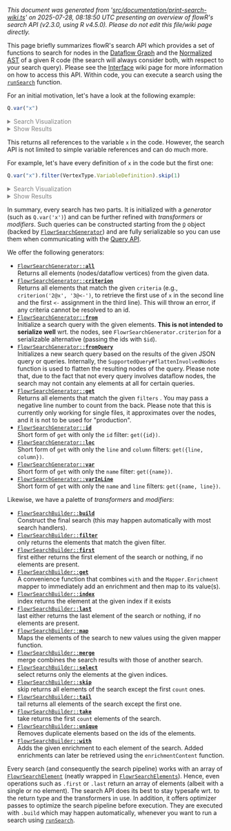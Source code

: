 _This document was generated from '[src/documentation/print-search-wiki.ts](https://github.com/flowr-analysis/flowr/tree/main//src/documentation/print-search-wiki.ts)' on 2025-07-28, 08:18:50 UTC presenting an overview of flowR's search API (v2.3.0, using R v4.5.0). Please do not edit this file/wiki page directly._

This page briefly summarizes flowR's search API which provides a set of functions to search for nodes in the [Dataflow Graph](https://github.com/flowr-analysis/flowr/wiki/Dataflow%20Graph) and the 
[Normalized AST](https://github.com/flowr-analysis/flowr/wiki/Normalized%20AST) of a given R code (the search will always consider both, with respect to your search query).
Please see the [Interface](https://github.com/flowr-analysis/flowr/wiki/Interface) wiki page for more information on how to access this API.
Within code, you can execute a search using the <a href="https://github.com/flowr-analysis/flowr/tree/main//src/search/flowr-search-executor.ts#L16"><code><span title="Run a search with the given search query and data.">runSearch</span></code></a> function.

For an initial motivation, let's have a look at the following example:




```ts
Q.var("x")
```


<details style="color:gray"> <summary>Search Visualization</summary>


```mermaid
flowchart LR
0("<b>get</b>(filter: #123;#34;name#34;#58;#34;x#34;#125;)<br/>_generator_")
```


In the code:


```r
x <- x * x
```


<details style="color:gray"> <summary>JSON Representation</summary>


```json
{
  "generator": {
    "type": "generator",
    "name": "get",
    "args": {
      "filter": {
        "name": "x"
      }
    }
  },
  "search": []
}
```


</details>

</details>


 <details> <summary style="color:gray">Show Results</summary>

The query returns the following vetices (all references to `x` in the code):
<b>0 ('x')</b> at L1.1, <b>1 ('x')</b> at L1.6, <b>2 ('x')</b> at L1.10

The search required _17.2 ms_ (including parsing and normalization and the query) within the generation environment.	

The returned results are highlighted thick and blue within the dataflow graph:





```mermaid
flowchart LR
    1(["`#91;RSymbol#93; x
      (1)
      *1.6*`"])
    2(["`#91;RSymbol#93; x
      (2)
      *1.10*`"])
    3[["`#91;RBinaryOp#93; #42;
      (3)
      *1.6-10*
    (1, 2)`"]]
    built-in:_["`Built-In:
#42;`"]
    style built-in:_ stroke:gray,fill:lightgray,stroke-width:2px,opacity:.8;
    0["`#91;RSymbol#93; x
      (0)
      *1.1*`"]
    4[["`#91;RBinaryOp#93; #60;#45;
      (4)
      *1.1-10*
    (0, 3)`"]]
    built-in:_-["`Built-In:
#60;#45;`"]
    style built-in:_- stroke:gray,fill:lightgray,stroke-width:2px,opacity:.8;
    3 -->|"reads, argument"| 1
    3 -->|"reads, argument"| 2
    3 -.->|"reads, calls"| built-in:_
    linkStyle 2 stroke:gray;
    0 -->|"defined-by"| 3
    0 -->|"defined-by"| 4
    4 -->|"argument"| 3
    4 -->|"returns, argument"| 0
    4 -.->|"reads, calls"| built-in:_-
    linkStyle 7 stroke:gray;
```

	
(The analysis required _4.8 ms_ (including parse and normalize, using the [r-shell](https://github.com/flowr-analysis/flowr/wiki/Engines) engine) within the generation environment.)




</details>

	

This returns all references to the variable `x` in the code.
However, the search API is not limited to simple variable references and can do much more.

For example, let's have every definition of `x` in the code but the first one:




```ts
Q.var("x").filter(VertexType.VariableDefinition).skip(1)
```


<details style="color:gray"> <summary>Search Visualization</summary>


```mermaid
flowchart LR
0("<b>get</b>(filter: #123;#34;name#34;#58;#34;x#34;#125;)<br/>_generator_") --> 1["<b>filter</b>(filter: #34;variable#45;definition#34;)<br/>_transformer_"] --> 2["<b>skip</b>(count: 1)<br/>_transformer_"]
```


In the code:


```r
x <- x * x
print(x)
x <- y <- 3
print(x)
x <- 2
```


<details style="color:gray"> <summary>JSON Representation</summary>


```json
{
  "generator": {
    "type": "generator",
    "name": "get",
    "args": {
      "filter": {
        "name": "x"
      }
    }
  },
  "search": [
    {
      "type": "transformer",
      "name": "filter",
      "args": {
        "filter": "variable-definition"
      }
    },
    {
      "type": "transformer",
      "name": "skip",
      "args": {
        "count": 1
      }
    }
  ]
}
```


</details>

</details>


 <details> <summary style="color:gray">Show Results</summary>

The query returns the following vetices (all references to `x` in the code):
<b>9 ('x')</b> at L3.1, <b>18 ('x')</b> at L5.1

The search required _12.2 ms_ (including parsing and normalization and the query) within the generation environment.	

The returned results are highlighted thick and blue within the dataflow graph:





```mermaid
flowchart LR
    1(["`#91;RSymbol#93; x
      (1)
      *1.6*`"])
    2(["`#91;RSymbol#93; x
      (2)
      *1.10*`"])
    3[["`#91;RBinaryOp#93; #42;
      (3)
      *1.6-10*
    (1, 2)`"]]
    built-in:_["`Built-In:
#42;`"]
    style built-in:_ stroke:gray,fill:lightgray,stroke-width:2px,opacity:.8;
    0["`#91;RSymbol#93; x
      (0)
      *1.1*`"]
    4[["`#91;RBinaryOp#93; #60;#45;
      (4)
      *1.1-10*
    (0, 3)`"]]
    built-in:_-["`Built-In:
#60;#45;`"]
    style built-in:_- stroke:gray,fill:lightgray,stroke-width:2px,opacity:.8;
    6(["`#91;RSymbol#93; x
      (6)
      *2.7*`"])
    8[["`#91;RFunctionCall#93; print
      (8)
      *2.1-8*
    (6)`"]]
    built-in:print["`Built-In:
print`"]
    style built-in:print stroke:gray,fill:lightgray,stroke-width:2px,opacity:.8;
    11{{"`#91;RNumber#93; 3
      (11)
      *3.11*`"}}
    10["`#91;RSymbol#93; y
      (10)
      *3.6*`"]
    12[["`#91;RBinaryOp#93; #60;#45;
      (12)
      *3.6-11*
    (10, 11)`"]]
    9["`#91;RSymbol#93; x
      (9)
      *3.1*`"]
    13[["`#91;RBinaryOp#93; #60;#45;
      (13)
      *3.1-11*
    (9, 12)`"]]
    15(["`#91;RSymbol#93; x
      (15)
      *4.7*`"])
    17[["`#91;RFunctionCall#93; print
      (17)
      *4.1-8*
    (15)`"]]
    19{{"`#91;RNumber#93; 2
      (19)
      *5.6*`"}}
    18["`#91;RSymbol#93; x
      (18)
      *5.1*`"]
    20[["`#91;RBinaryOp#93; #60;#45;
      (20)
      *5.1-6*
    (18, 19)`"]]
    3 -->|"reads, argument"| 1
    3 -->|"reads, argument"| 2
    3 -.->|"reads, calls"| built-in:_
    linkStyle 2 stroke:gray;
    0 -->|"defined-by"| 3
    0 -->|"defined-by"| 4
    4 -->|"argument"| 3
    4 -->|"returns, argument"| 0
    4 -.->|"reads, calls"| built-in:_-
    linkStyle 7 stroke:gray;
    6 -->|"reads"| 0
    8 -->|"reads, returns, argument"| 6
    8 -.->|"reads, calls"| built-in:print
    linkStyle 10 stroke:gray;
    10 -->|"defined-by"| 11
    10 -->|"defined-by"| 12
    12 -->|"argument"| 11
    12 -->|"returns, argument"| 10
    12 -.->|"reads, calls"| built-in:_-
    linkStyle 15 stroke:gray;
    9 -->|"defined-by"| 12
    9 -->|"defined-by"| 13
    13 -->|"argument"| 12
    13 -->|"returns, argument"| 9
    13 -.->|"reads, calls"| built-in:_-
    linkStyle 20 stroke:gray;
    15 -->|"reads"| 9
    17 -->|"reads, returns, argument"| 15
    17 -.->|"reads, calls"| built-in:print
    linkStyle 23 stroke:gray;
    18 -->|"defined-by"| 19
    18 -->|"defined-by"| 20
    20 -->|"argument"| 19
    20 -->|"returns, argument"| 18
    20 -.->|"reads, calls"| built-in:_-
    linkStyle 28 stroke:gray;
```

	
(The analysis required _4.4 ms_ (including parse and normalize, using the [r-shell](https://github.com/flowr-analysis/flowr/wiki/Engines) engine) within the generation environment.)




</details>

	

In summary, every search has two parts. It is initialized with a _generator_ (such as `Q.var('x')`)
and can be further refined with _transformers_ or _modifiers_.
Such queries can be constructed starting from the <a href="https://github.com/flowr-analysis/flowr/tree/main//src/search/flowr-search-builder.ts#L108"><code><span title="This is the root object to use for creating searches. See the FlowrSearchGenerator for the available methods. After the query is generated, you can use what is provided by the FlowrSearchBuilder to further refine the search.">Q</span></code></a> object (backed by <a href="https://github.com/flowr-analysis/flowr/tree/main//src/search/flowr-search-builder.ts#L27"><code><span title="This object holds all the methods to generate search queries. For compatibility, please use the Q identifier object to access these methods.">FlowrSearchGenerator</span></code></a>) and
are fully serializable so you can use them when communicating with the [Query API](https://github.com/flowr-analysis/flowr/wiki/Query%20API).

We offer the following generators:

- <a href="https://github.com/flowr-analysis/flowr/tree/main//src/search/flowr-search-builder.ts#L47"><code><span title="Returns all elements (nodes/dataflow vertices) from the given data.">FlowrSearchGenerator::<b>all</b></span></code></a>\
Returns all elements (nodes/dataflow vertices) from the given data.
- <a href="https://github.com/flowr-analysis/flowr/tree/main//src/search/flowr-search-builder.ts#L67"><code><span title="Returns all elements that match the given criteria (e.g., criterion('2@x', '3@<-'), to retrieve the first use of x in the second line and the first <- assignment in the third line). This will throw an error, if any criteria cannot be resolved to an id.">FlowrSearchGenerator::<b>criterion</b></span></code></a>\
Returns all elements that match the given
<code>criteria</code>
(e.g., `criterion('2@x', '3@<-')`,
to retrieve the first use of `x` in the second line and the first `<-` assignment in the third line).
This will throw an error, if any criteria cannot be resolved to an id.
- <a href="https://github.com/flowr-analysis/flowr/tree/main//src/search/flowr-search-builder.ts#L33"><code><span title="Initialize a search query with the given elements. <b>This is not intended to serialize well</b> wrt. the nodes, see FlowrSearchGenerator.criterion for a serializable alternative (passing the ids with $id).">FlowrSearchGenerator::<b>from</b></span></code></a>\
Initialize a search query with the given elements.
<b>This is not intended to serialize well</b> wrt. the nodes,
see
<code>FlowrSearchGenerator.criterion</code>
for a serializable alternative (passing the ids with `$id`).
- <a href="https://github.com/flowr-analysis/flowr/tree/main//src/search/flowr-search-builder.ts#L41"><code><span title="Initializes a new search query based on the results of the given JSON query or queries. Internally, the SupportedQuery#flattenInvolvedNodes function is used to flatten the resulting nodes of the query. Please note that, due to the fact that not every query involves dataflow nodes, the search may not contain any elements at all for certain queries.">FlowrSearchGenerator::<b>fromQuery</b></span></code></a>\
Initializes a new search query based on the results of the given JSON query or queries.
Internally, the
<code>SupportedQuery#flattenInvolvedNodes</code>
function is used to flatten the resulting nodes of the query.
Please note that, due to the fact that not every query involves dataflow nodes, the search may not contain any elements at all for certain queries.
- <a href="https://github.com/flowr-analysis/flowr/tree/main//src/search/flowr-search-builder.ts#L55"><code><span title="Returns all elements that match the given filters . You may pass a negative line number to count from the back. Please note that this is currently only working for single files, it approximates over the nodes, and it is not to be used for 'production'.">FlowrSearchGenerator::<b>get</b></span></code></a>\
Returns all elements that match the given
<code>filters</code>
.
You may pass a negative line number to count from the back.
Please note that this is currently only working for single files, it approximates over the nodes, and it is not to be used for "production".
- <a href="https://github.com/flowr-analysis/flowr/tree/main//src/search/flowr-search-builder.ts#L97"><code><span title="Short form of get with only the id filter: get({id}).">FlowrSearchGenerator::<b>id</b></span></code></a>\
Short form of
<code>get</code>
with only the
<code>id</code>
filter:
`get({id})`.
- <a href="https://github.com/flowr-analysis/flowr/tree/main//src/search/flowr-search-builder.ts#L76"><code><span title="Short form of get with only the line and column filters: get({line, column}).">FlowrSearchGenerator::<b>loc</b></span></code></a>\
Short form of
<code>get</code>
with only the
<code>line</code>
and
<code>column</code>
filters:
`get({line, column})`.
- <a href="https://github.com/flowr-analysis/flowr/tree/main//src/search/flowr-search-builder.ts#L90"><code><span title="Short form of get with only the name filter: get({name}).">FlowrSearchGenerator::<b>var</b></span></code></a>\
Short form of
<code>get</code>
with only the
<code>name</code>
filter:
`get({name})`.
- <a href="https://github.com/flowr-analysis/flowr/tree/main//src/search/flowr-search-builder.ts#L83"><code><span title="Short form of get with only the name and line filters: get({name, line}).">FlowrSearchGenerator::<b>varInLine</b></span></code></a>\
Short form of
<code>get</code>
with only the
<code>name</code>
and
<code>line</code>
filters:
`get({name, line})`.

Likewise, we have a palette of _transformers_ and _modifiers_:

- <a href="https://github.com/flowr-analysis/flowr/tree/main//src/search/flowr-search-builder.ts#L267"><code><span title="Construct the final search (this may happen automatically with most search handlers).">FlowrSearchBuilder::<b>build</b></span></code></a>\
Construct the final search (this may happen automatically with most search handlers).
- <a href="https://github.com/flowr-analysis/flowr/tree/main//src/search/flowr-search-builder.ts#L155"><code><span title="only returns the elements that match the given filter.">FlowrSearchBuilder::<b>filter</b></span></code></a>\
only returns the elements that match the given filter.
- <a href="https://github.com/flowr-analysis/flowr/tree/main//src/search/flowr-search-builder.ts#L163"><code><span title="first either returns the first element of the search or nothing, if no elements are present.">FlowrSearchBuilder::<b>first</b></span></code></a>\
first either returns the first element of the search or nothing, if no elements are present.
- <a href="https://github.com/flowr-analysis/flowr/tree/main//src/search/flowr-search-builder.ts#L240"><code><span title="A convenience function that combines with and the Mapper.Enrichment mapper to immediately add an enrichment and then map to its value(s).">FlowrSearchBuilder::<b>get</b></span></code></a>\
A convenience function that combines
<code>with</code>
and the
<code>Mapper.Enrichment</code>
mapper to immediately add an enrichment and then map to its value(s).
- <a href="https://github.com/flowr-analysis/flowr/tree/main//src/search/flowr-search-builder.ts#L178"><code><span title="index returns the element at the given index if it exists">FlowrSearchBuilder::<b>index</b></span></code></a>\
index returns the element at the given index if it exists
- <a href="https://github.com/flowr-analysis/flowr/tree/main//src/search/flowr-search-builder.ts#L171"><code><span title="last either returns the last element of the search or nothing, if no elements are present.">FlowrSearchBuilder::<b>last</b></span></code></a>\
last either returns the last element of the search or nothing, if no elements are present.
- <a href="https://github.com/flowr-analysis/flowr/tree/main//src/search/flowr-search-builder.ts#L232"><code><span title="Maps the elements of the search to new values using the given mapper function.">FlowrSearchBuilder::<b>map</b></span></code></a>\
Maps the elements of the search to new values using the given mapper function.
- <a href="https://github.com/flowr-analysis/flowr/tree/main//src/search/flowr-search-builder.ts#L247"><code><span title="merge combines the search results with those of another search.">FlowrSearchBuilder::<b>merge</b></span></code></a>\
merge combines the search results with those of another search.
- <a href="https://github.com/flowr-analysis/flowr/tree/main//src/search/flowr-search-builder.ts#L213"><code><span title="select returns only the elements at the given indices.">FlowrSearchBuilder::<b>select</b></span></code></a>\
select returns only the elements at the given indices.
- <a href="https://github.com/flowr-analysis/flowr/tree/main//src/search/flowr-search-builder.ts#L204"><code><span title="skip returns all elements of the search except the first count ones.">FlowrSearchBuilder::<b>skip</b></span></code></a>\
skip returns all elements of the search except the first `count` ones.
- <a href="https://github.com/flowr-analysis/flowr/tree/main//src/search/flowr-search-builder.ts#L187"><code><span title="tail returns all elements of the search except the first one.">FlowrSearchBuilder::<b>tail</b></span></code></a>\
tail returns all elements of the search except the first one.
- <a href="https://github.com/flowr-analysis/flowr/tree/main//src/search/flowr-search-builder.ts#L195"><code><span title="take returns the first count elements of the search.">FlowrSearchBuilder::<b>take</b></span></code></a>\
take returns the first `count` elements of the search.
- <a href="https://github.com/flowr-analysis/flowr/tree/main//src/search/flowr-search-builder.ts#L257"><code><span title="Removes duplicate elements based on the ids of the elements.">FlowrSearchBuilder::<b>unique</b></span></code></a>\
Removes duplicate elements based on the ids of the elements.
- <a href="https://github.com/flowr-analysis/flowr/tree/main//src/search/flowr-search-builder.ts#L224"><code><span title="Adds the given enrichment to each element of the search. Added enrichments can later be retrieved using the enrichmentContent function.">FlowrSearchBuilder::<b>with</b></span></code></a>\
Adds the given enrichment to each element of the search.
Added enrichments can later be retrieved using the
<code>enrichmentContent</code>
function.

Every search (and consequently the search pipeline) works with an array of <a href="https://github.com/flowr-analysis/flowr/tree/main//src/search/flowr-search.ts#L14"><code><span title="Yes, for now we do technically not need a wrapper around the RNode, but this allows us to attach caches etc. just for the respective search.">FlowrSearchElement</span></code></a> (neatly wrapped in <a href="https://github.com/flowr-analysis/flowr/tree/main//src/search/flowr-search.ts#L66"><code><span title="Intentionally, we abstract away from an array to avoid the use of conventional typescript operations">FlowrSearchElements</span></code></a>).
Hence, even operations such as `.first` or `.last` return an array of elements (albeit with a single or no element).
The search API does its best to stay typesafe wrt. to the return type and the transformers in use. 
In addition, it offers optimizer passes to optimize the search pipeline before execution.
They are executed with `.build` which may happen automatically, whenever you want to run a search using <a href="https://github.com/flowr-analysis/flowr/tree/main//src/search/flowr-search-executor.ts#L16"><code><span title="Run a search with the given search query and data.">runSearch</span></code></a>.


